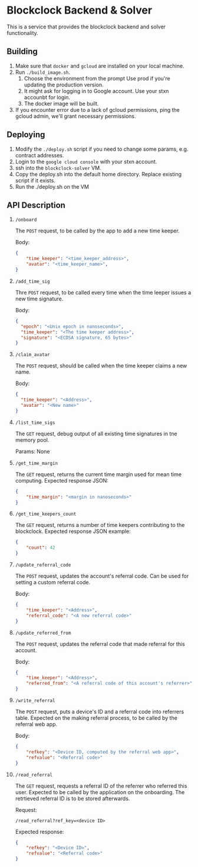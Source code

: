# Blockclock Backend & Solver

This is a service that provides the blockclock backend and solver functionality.

## Building

1.  Make sure that `docker` and `gcloud` are installed on your local machine.
1.  Run `./build_image.sh`.
    1.  Choose the environment from the prompt Use prod if you're updating the production version.
    1.  It might ask for logging in to Google account. Use your stxn accounbt for login.
    1.  The docker image will be built.
1.  If you encounter error due to a lack of gcloud permissions, ping the gcloud admin, we'll grant necessary permissions.

## Deploying

1.  Modify the `./deploy.sh` script if you need to change some params, e.g. contract addresses.
1.  Login to the `google cloud console` with your stxn account.
1.  ssh into the `blockclock-solver` VM.
1.  Copy the deploy.sh into the default home directory. Replace existing script if it exists.
1.  Run the ./deploy.sh on the VM 

## API Description

1.  `/onboard`
    
    The `POST` request, to be called by the app to add a new time keeper.

    Body:

    ```json
    {
	    "time_keeper": "<time_keeper_address>",
	    "avatar": "<time_keeper_name>",
    }
    ```
1.  `/add_time_sig`

    Thre `POST` request, to be called every time when the time leeper issues a new time signature.

    Body:

    ```json
    {
      "epoch": "<Unix epoch in nanoseconds>",
      "time_keeper": "<The time keeper address>",
      "signature": "<ECDSA signature, 65 bytes>"
    }
    ```
1.  `/claim_avatar`

    The `POST` request, should be called when the time keeper claims a new name.

    Body:

    ```json
    {
      "time_keeper": "<Address>",
      "avatar": "<New name>"
    }
    ```
1.  `/list_time_sigs`

    The `GET` request, debug output of all existing time signatures in tne memory pool.

    Params: None
1.  `/get_time_margin`

    The `GET` request, returns the current time margin used for mean time computing.
    Expected response JSON:
    ```json
    {
        "time_margin": "<margin in nanoseconds>"
    }
    ```
1.  `/get_time_keepers_count`

    The `GET` request, returns a number of time keepers contributing to the blockclock.
    Expected response JSON example:
    ```json
    {
        "count": 42
    }
    ```

1.  `/update_referral_code`

    The `POST` request, updates the account's referral code. Can be used for setting a custom referral code.

    Body:

    ```json
    {
        "time_keeper": "<Address>",
        "referral_code": "<A new referral code>"
    }
    ```

1.  `/update_referred_from`

    The `POST` request, updates the referral code that made referral for this account.

    Body:

    ```json
    {
        "time_keeper": "<Address>",
        "referred_from": "<A referral code of this account's referrer>"
    }
    ```

1.  `/write_referral`

    The `POST` request, puts a device's ID and a referral code into referrers table. Expected on the making referral process, to be called by the referral web app.

    Body:

    ```json
    {
        "refkey": "<Device ID, computed by the referral web app>",
        "refvalue": "<Referral code>"
    }
    ```

1.  `/read_referral`

    The `GET` request, requests a referral ID of the referrer who referred this user. Expected to be called by the application on the onboarding. The retrtieved referral ID is to be stored afterwards.

    Request:

    `/read_referral?ref_key=<device ID>`

    Expected response:

    ```json
    {
        "refkey": "<Device ID>",
        "refvalue": "<Referral code>"
    }
    ```